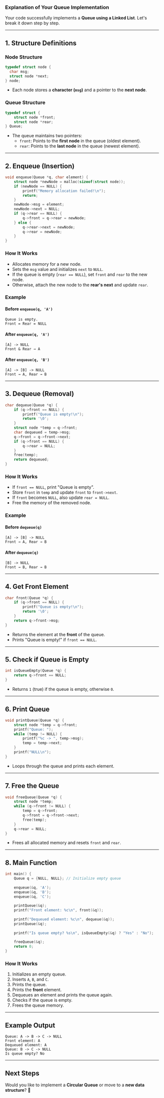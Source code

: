 ### **Explanation of Your Queue Implementation**
Your code successfully implements a **Queue using a Linked List**. Let's break it down step by step.

---

## **1. Structure Definitions**
### **Node Structure**
```c
typedef struct node {
  char msg;
  struct node *next;
} node;
```
- Each node stores a **character (`msg`)** and a pointer to the **next node**.

### **Queue Structure**
```c
typedef struct {
    struct node *front;
    struct node *rear;
} Queue;
```
- The queue maintains two pointers:
  - `front`: Points to the **first node** in the queue (oldest element).
  - `rear`: Points to the **last node** in the queue (newest element).

---

## **2. Enqueue (Insertion)**
```c
void enqueue(Queue *q, char element) {
    struct node *newNode = malloc(sizeof(struct node));
    if (newNode == NULL) {
        printf("Memory allocation failed!\n");
        return;
    }
    newNode->msg = element;
    newNode->next = NULL;
    if (q->rear == NULL) {
        q->front = q->rear = newNode;
    } else {
        q->rear->next = newNode;
        q->rear = newNode;
    }
}
```
### **How It Works**
- Allocates memory for a new node.
- Sets the `msg` value and initializes `next` to `NULL`.
- If the queue is empty (`rear == NULL`), set `front` and `rear` to the new node.
- Otherwise, attach the new node to the **rear's next** and update `rear`.

### **Example**
#### **Before `enqueue(q, 'A')`**
```
Queue is empty.
Front = Rear = NULL
```
#### **After `enqueue(q, 'A')`**
```
[A] -> NULL
Front & Rear → A
```
#### **After `enqueue(q, 'B')`**
```
[A] -> [B] -> NULL
Front → A, Rear → B
```
---

## **3. Dequeue (Removal)**
```c
char dequeue(Queue *q) {
    if (q->front == NULL) {
        printf("Queue is empty!\n");
        return '\0';
    }
    struct node *temp = q->front;
    char dequeued = temp->msg;
    q->front = q->front->next;
    if (q->front == NULL) {
        q->rear = NULL;
    }
    free(temp);
    return dequeued;
}
```
### **How It Works**
- If `front == NULL`, print "Queue is empty".
- Store `front` in `temp` and update `front` to `front->next`.
- If `front` becomes `NULL`, also update `rear = NULL`.
- Free the memory of the removed node.

### **Example**
#### **Before `dequeue(q)`**
```
[A] -> [B] -> NULL
Front → A, Rear → B
```
#### **After `dequeue(q)`**
```
[B] -> NULL
Front → B, Rear → B
```
---

## **4. Get Front Element**
```c
char front(Queue *q) {
    if (q->front == NULL) {
        printf("Queue is empty!\n");
        return '\0';
    }
    return q->front->msg;
}
```
- Returns the element at the **front** of the queue.
- Prints "Queue is empty!" if `front == NULL`.

---

## **5. Check if Queue is Empty**
```c
int isQueueEmpty(Queue *q) {
    return q->front == NULL;
}
```
- Returns `1` (true) if the queue is empty, otherwise `0`.

---

## **6. Print Queue**
```c
void printQueue(Queue *q) {
    struct node *temp = q->front;
    printf("Queue: ");
    while (temp != NULL) {
        printf("%c -> ", temp->msg);
        temp = temp->next;
    }
    printf("NULL\n");
}
```
- Loops through the queue and prints each element.

---

## **7. Free the Queue**
```c
void freeQueue(Queue *q) {
    struct node *temp;
    while (q->front != NULL) {
        temp = q->front;
        q->front = q->front->next;
        free(temp);
    }
    q->rear = NULL;
}
```
- Frees all allocated memory and resets `front` and `rear`.

---

## **8. Main Function**
```c
int main() {
    Queue q = {NULL, NULL}; // Initialize empty queue
    
    enqueue(&q, 'A');
    enqueue(&q, 'B');
    enqueue(&q, 'C');
    
    printQueue(&q);
    printf("Front element: %c\n", front(&q));
    
    printf("Dequeued element: %c\n", dequeue(&q));
    printQueue(&q);
    
    printf("Is queue empty? %s\n", isQueueEmpty(&q) ? "Yes" : "No");
    
    freeQueue(&q);
    return 0;
}
```
### **How It Works**
1. Initializes an empty queue.
2. Inserts `A`, `B`, and `C`.
3. Prints the queue.
4. Prints the **front** element.
5. Dequeues an element and prints the queue again.
6. Checks if the queue is empty.
7. Frees the queue memory.

---

## **Example Output**
```
Queue: A -> B -> C -> NULL
Front element: A
Dequeued element: A
Queue: B -> C -> NULL
Is queue empty? No
```

---

## **Next Steps**
Would you like to implement a **Circular Queue** or move to a **new data structure**? 🚀
